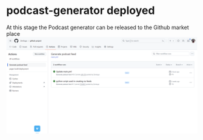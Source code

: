 # podcast-generator deployed

At this stage the Podcast generator can be released to the Github market place 
![png](./podcast.png)
